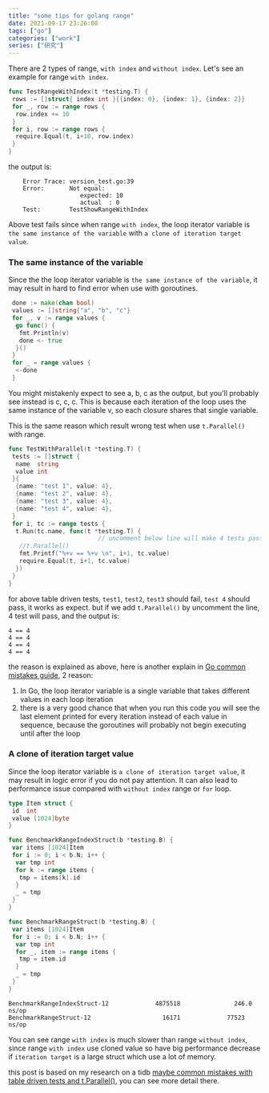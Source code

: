 ```yaml
---
title: "some tips for golang range"  
date: 2021-09-17 23:26:08  
tags: ["go"]  
categories: ["work"]  
series: ["研究"]  
---
```


There are 2 types of range, `with index` and `without index`. Let's see an example for range `with index`.

```go
func TestRangeWithIndex(t *testing.T) {
 rows := []struct{ index int }{{index: 0}, {index: 1}, {index: 2}}
 for _, row := range rows {
  row.index += 10
 }
 for i, row := range rows {
  require.Equal(t, i+10, row.index)
 }
}
```

the output is:

```shell
    Error Trace: version_test.go:39
    Error:       Not equal: 
                    expected: 10
                    actual  : 0
    Test:        TestShowRangeWithIndex
```

Above test fails since when range `with index`, the loop iterator variable is `the same instance of the variable` with `a clone of iteration target value`.

### The same instance of the variable

Since the the loop iterator variable is `the same instance of the variable`, it may result in hard to find error when use with goroutines.

```go
 done := make(chan bool)
 values := []string{"a", "b", "c"}
 for _, v := range values {
  go func() {
   fmt.Println(v)
   done <- true
  }()
 }
 for _ = range values {
  <-done
 }
```

You might mistakenly expect to see a, b, c as the output, but you'll probably see instead is c, c, c.
This is because each iteration of the loop uses the same instance of the variable v, so each closure shares that single variable.

This is the same reason which result wrong test when use `t.Parallel()` with range.

```go
func TestWithParallel(t *testing.T) {
 tests := []struct {
  name  string
  value int
 }{
  {name: "test 1", value: 4},
  {name: "test 2", value: 4},
  {name: "test 3", value: 4},
  {name: "test 4", value: 4},
 }
 for i, tc := range tests {
  t.Run(tc.name, func(t *testing.T) {
                         // uncomment below line will make 4 tests pass
   //t.Parallel()
   fmt.Printf("%+v == %+v \n", i+1, tc.value)
   require.Equal(t, i+1, tc.value)
  })
 }
}
```

for above table driven tests, `test1`, `test2`, `test3` should fail, `test 4` should pass, it works as expect.
but if we add `t.Parallel()` by uncomment the line, 4 test will pass, and the output is:

```shell
4 == 4 
4 == 4 
4 == 4 
4 == 4 
```

the reason is explained as above, here is another explain in [Go common mistakes guide](https://github.com/golang/go/wiki/CommonMistakes#using-goroutines-on-loop-iterator-variables), 2 reason:

1. In Go, the loop iterator variable is a single variable that takes different values in each loop iteration
2. there is a very good chance that when you run this code you will see the last element printed for every iteration instead of each value in sequence, because the goroutines will probably not begin executing until after the loop

### A clone of iteration target value

Since the loop iterator variable is `a clone of iteration target value`, it may result in logic error if you do not pay attention. It can also lead to performance issue compared with `without index` range or `for` loop.

```go
type Item struct {
 id  int
 value [1024]byte
}

func BenchmarkRangeIndexStruct(b *testing.B) {
 var items [1024]Item
 for i := 0; i < b.N; i++ {
  var tmp int
  for k := range items {
   tmp = items[k].id
  }
  _ = tmp
 }
}

func BenchmarkRangeStruct(b *testing.B) {
 var items [1024]Item
 for i := 0; i < b.N; i++ {
  var tmp int
  for _, item := range items {
   tmp = item.id
  }
  _ = tmp
 }
}
```

```shell
BenchmarkRangeIndexStruct-12             4875518               246.0 ns/op
BenchmarkRangeStruct-12                    16171             77523 ns/op
```

You can see range `with index` is much slower than range `without index`, since range `with index` use cloned value so have big performance decrease if `iteration target` is a large struct which  use a lot of memory.

this post is based on my research on a tidb [maybe common mistakes with table driven tests and t.Parallel()](https://github.com/pingcap/tidb/issues/27779), you can see more detail there.
